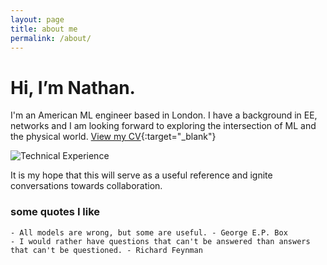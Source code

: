 ```yaml
---
layout: page
title: about me
permalink: /about/
---
```


# Hi, I’m Nathan. 

I'm an American ML engineer based in London. I have a background in EE, networks and I am looking forward to exploring the intersection of ML and the physical world. 
[View my CV](https://itsnemoooo.github.io/assets/cv/Nathan_CV.pdf){:target="_blank"}


![Technical Experience](https://itsnemoooo.github.io/assets/images/skills.png)

It is my hope that this will serve as a useful reference and ignite conversations towards collaboration.


### some quotes I like
```
- All models are wrong, but some are useful. - George E.P. Box
- I would rather have questions that can't be answered than answers 
that can't be questioned. - Richard Feynman
```

